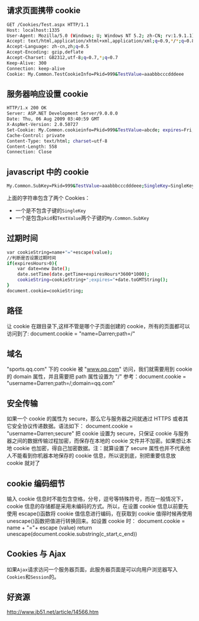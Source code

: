 ## 请求页面携带 cookie

```bash
GET /Cookies/Test.aspx HTTP/1.1
Host: localhost:1335
User-Agent: Mozilla/5.0 (Windows; U; Windows NT 5.2; zh-CN; rv:1.9.1.1)
Accept: text/html,application/xhtml+xml,application/xml;q=0.9,*/*;q=0.8
Accept-Language: zh-cn,zh;q=0.5
Accept-Encoding: gzip,deflate
Accept-Charset: GB2312,utf-8;q=0.7,*;q=0.7
Keep-Alive: 300
Connection: keep-alive
Cookie: My.Common.TestCookieInfo=Pkid=999&TestValue=aaabbbcccdddeee
```

## 服务器响应设置 cookie

```bash
HTTP/1.x 200 OK
Server: ASP.NET Development Server/9.0.0.0
Date: Thu, 06 Aug 2009 03:40:59 GMT
X-AspNet-Version: 2.0.50727
Set-Cookie: My.Common.cookieinfo=Pkid=999&TestValue=abcde; expires=Fri, 07-Aug-2009 03:40:59 GMT; path=/
Cache-Control: private
Content-Type: text/html; charset=utf-8
Content-Length: 558
Connection: Close
```

## javascript 中的 cookie

```bash
My.Common.SubKey=Pkid=999&TestValue=aaabbbcccdddeee;SingleKey=SingleKeyValue
```

上面的字符串包含了两个 Cookies：

- 一个是不包含子键的`SingleKey`
- 一个是包含`pkid`和`TextValue`两个子键的`My.Common.SubKey`

## 过期时间

```bash
var cookieString=name+"="+escape(value);
//判断是否设置过期时间
if(expiresHours>0){
    var date=new Date();
    date.setTime(date.getTime+expiresHours*3600*1000);
    cookieString=cookieString+";expires="+date.toGMTString();
}
document.cookie=cookieString;
```

## 路径

让 cookie 在跟目录下,这样不管是哪个子页面创建的 cookie，所有的页面都可以访问到了:
document.cookie = "name=Darren;path=/"

## 域名

"sports.qq.com" 下的 cookie 被 "www.qq.com" 访问，我们就需要用到 cookie 的 domain 属性，并且需要把 path 属性设置为 "/"
参考：document.cookie = "username=Darren;path=/;domain=qq.com"

## 安全传输

如果一个 cookie 的属性为 secure，那么它与服务器之间就通过 HTTPS 或者其它安全协议传递数据。语法如下：
document.cookie = "username=Darren;secure"
把 cookie 设置为 secure，只保证 cookie 与服务器之间的数据传输过程加密，而保存在本地的 cookie 文件并不加密。如果想让本地 cookie 也加密，得自己加密数据。注：就算设置了 secure 属性也并不代表他人不能看到你机器本地保存的 cookie 信息，所以说到底，别把重要信息放 cookie 就对了

## cookie 编码细节

输入 cookie 信息时不能包含空格，分号，逗号等特殊符号，而在一般情况下，cookie 信息的存储都是采用未编码的方式。所以，在设置 cookie 信息以前要先使用 escape()函数将 cookie 值信息进行编码，在获取到 cookie 值得时候再使用 unescape()函数把值进行转换回来。如设置 cookie 时：
document.cookie = name + "="+ escape (value)
return unescape(document.cookie.substring(c_start,c_end))

## Cookies 与 Ajax

如果`Ajax`请求访问一个服务器页面，此服务器页面是可以向用户浏览器写入`Cookies`和`Session`的。

## 好资源

http://www.jb51.net/article/14566.htm
